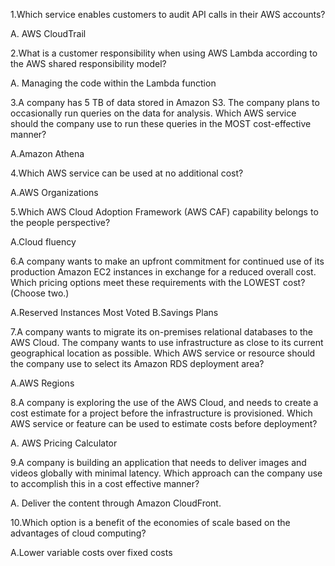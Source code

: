 1.Which service enables customers to audit API calls in their AWS accounts?

A. AWS CloudTrail 

2.What is a customer responsibility when using AWS Lambda according to the AWS shared responsibility model?

A. Managing the code within the Lambda function

3.A company has 5 TB of data stored in Amazon S3. The company plans to occasionally run queries on the data for analysis.
Which AWS service should the company use to run these queries in the MOST cost-effective manner?

A.Amazon Athena

4.Which AWS service can be used at no additional cost?

A.AWS Organizations

5.Which AWS Cloud Adoption Framework (AWS CAF) capability belongs to the people perspective?

A.Cloud fluency

6.A company wants to make an upfront commitment for continued use of its production Amazon EC2 instances in exchange for a reduced overall cost.
Which pricing options meet these requirements with the LOWEST cost? (Choose two.)

A.Reserved Instances Most Voted
B.Savings Plans

7.A company wants to migrate its on-premises relational databases to the AWS Cloud. The company wants to use infrastructure as close to its current geographical location as possible.
Which AWS service or resource should the company use to select its Amazon RDS deployment area?

A.AWS Regions

8.A company is exploring the use of the AWS Cloud, and needs to create a cost estimate for a project before the infrastructure is provisioned.
Which AWS service or feature can be used to estimate costs before deployment?

A. AWS Pricing Calculator

9.A company is building an application that needs to deliver images and videos globally with minimal latency.
Which approach can the company use to accomplish this in a cost effective manner?

A. Deliver the content through Amazon CloudFront.

10.Which option is a benefit of the economies of scale based on the advantages of cloud computing?

A.Lower variable costs over fixed costs